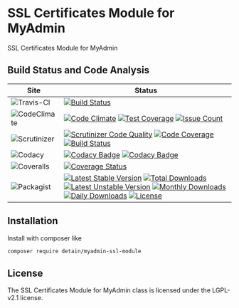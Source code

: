 # SSL Certificates Module for MyAdmin

SSL Certificates Module for MyAdmin

## Build Status and Code Analysis

Site          | Status
--------------|---------------------------
![Travis-CI](http://i.is.cc/storage/GYd75qN.png "Travis-CI")     | [![Build Status](https://travis-ci.org/detain/myadmin-ssl-module.svg?branch=master)](https://travis-ci.org/detain/myadmin-ssl-module)
![CodeClimate](http://i.is.cc/storage/GYlageh.png "CodeClimate")  | [![Code Climate](https://codeclimate.com/github/detain/myadmin-ssl-module/badges/gpa.svg)](https://codeclimate.com/github/detain/myadmin-ssl-module) [![Test Coverage](https://codeclimate.com/github/detain/myadmin-ssl-module/badges/coverage.svg)](https://codeclimate.com/github/detain/myadmin-ssl-module/coverage) [![Issue Count](https://codeclimate.com/github/detain/myadmin-ssl-module/badges/issue_count.svg)](https://codeclimate.com/github/detain/myadmin-ssl-module)
![Scrutinizer](http://i.is.cc/storage/GYeUnux.png "Scrutinizer")   | [![Scrutinizer Code Quality](https://scrutinizer-ci.com/g/myadmin-plugins/ssl-module/badges/quality-score.png?b=master)](https://scrutinizer-ci.com/g/myadmin-plugins/ssl-module/?branch=master) [![Code Coverage](https://scrutinizer-ci.com/g/myadmin-plugins/ssl-module/badges/coverage.png?b=master)](https://scrutinizer-ci.com/g/myadmin-plugins/ssl-module/?branch=master) [![Build Status](https://scrutinizer-ci.com/g/myadmin-plugins/ssl-module/badges/build.png?b=master)](https://scrutinizer-ci.com/g/myadmin-plugins/ssl-module/build-status/master)
![Codacy](http://i.is.cc/storage/GYi66Cx.png "Codacy")        | [![Codacy Badge](https://api.codacy.com/project/badge/Grade/226251fc068f4fd5b4b4ef9a40011d06)](https://www.codacy.com/app/detain/myadmin-ssl-module) [![Codacy Badge](https://api.codacy.com/project/badge/Coverage/25fa74eb74c947bf969602fcfe87e349)](https://www.codacy.com/app/detain/myadmin-ssl-module?utm_source=github.com&utm_medium=referral&utm_content=detain/myadmin-ssl-module&utm_campaign=Badge_Coverage)
![Coveralls](http://i.is.cc/storage/GYjNSim.png "Coveralls")    | [![Coverage Status](https://coveralls.io/repos/github/detain/db_abstraction/badge.svg?branch=master)](https://coveralls.io/github/detain/myadmin-ssl-module?branch=master)
![Packagist](http://i.is.cc/storage/GYacBEX.png "Packagist")     | [![Latest Stable Version](https://poser.pugx.org/detain/myadmin-ssl-module/version)](https://packagist.org/packages/detain/myadmin-ssl-module) [![Total Downloads](https://poser.pugx.org/detain/myadmin-ssl-module/downloads)](https://packagist.org/packages/detain/myadmin-ssl-module) [![Latest Unstable Version](https://poser.pugx.org/detain/myadmin-ssl-module/v/unstable)](//packagist.org/packages/detain/myadmin-ssl-module) [![Monthly Downloads](https://poser.pugx.org/detain/myadmin-ssl-module/d/monthly)](https://packagist.org/packages/detain/myadmin-ssl-module) [![Daily Downloads](https://poser.pugx.org/detain/myadmin-ssl-module/d/daily)](https://packagist.org/packages/detain/myadmin-ssl-module) [![License](https://poser.pugx.org/detain/myadmin-ssl-module/license)](https://packagist.org/packages/detain/myadmin-ssl-module)


## Installation

Install with composer like

```sh
composer require detain/myadmin-ssl-module
```

## License

The SSL Certificates Module for MyAdmin class is licensed under the LGPL-v2.1 license.

